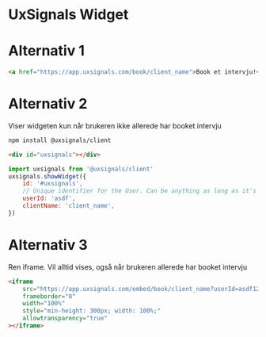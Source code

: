 # UxSignals Widget

# Alternativ 1

```html
<a href="https://app.uxsignals.com/book/client_name">Book et intervju!</a>
```

# Alternativ 2

Viser widgeten kun når brukeren ikke allerede har booket intervju

```sh
npm install @uxsignals/client
```

```html
<div id="uxsignals"></div>
```

```js
import uxsignals from '@uxsignals/client'
uxsignals.showWidget({
    id: '#uxsignals',
    // Unique identifier for the User. Can be anything as long as it's unique.
    userId: 'asdf',
    clientName: 'client_name',
})
```

# Alternativ 3

Ren iframe. Vil alltid vises, også når brukeren allerede har booket intervju

```html
<iframe 
    src="https://app.uxsignals.com/embed/book/client_name?userId=asdf123" 
    frameborder="0"
    width="100%"
    style="min-height: 300px; width: 100%;"
    allowtransparency="true"
></iframe>
```
